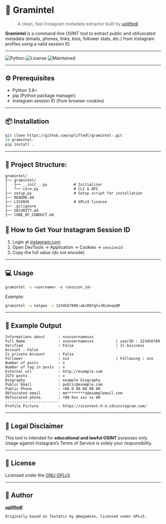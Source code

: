 # 📌 Gramintel

> A clean, fast Instagram metadata extractor built by [upliftedl](https://github.com/upliftedl)

**Gramintel** is a command-line OSINT tool to extract public and obfuscated metadata (emails, phones, links, bios, follower stats, etc.) from Instagram profiles using a valid session ID.

---

![Python](https://img.shields.io/badge/python-3.8%2B-blue)
![License](https://img.shields.io/github/license/upliftedl/gramintel-)
![Maintained](https://img.shields.io/badge/maintained-yes-brightgreen)

---

## ⚙️ Prerequisites

- Python 3.8+
- pip (Python package manager)
- Instagram session ID (from browser cookies)

---

## 📦 Installation

```bash
git clone https://github.com/upliftedl/gramintel-.git
cd gramintel-
pip install .
```

---
## 📁 Project Structure:

```
gramintel/
├── gramintel/                 
│   ├── __init__.py            # Initializer
│   └── core.py                # CLI & API
├── setup.py                   # Setup script for installation
├── README.md                  
├── LICENSE                    # GPLv3 license
├── .gitignore                 
├── SECURITY.md               
├── CODE_OF_CONDUCT.md        
```


## 🔐 How to Get Your Instagram Session ID

1. Login at [instagram.com](https://instagram.com)
2. Open DevTools → Application → Cookies → `sessionid`
3. Copy the full value (do not encode)

---

## 💻 Usage

```bash
gramintel -u <username> -s <session_id>
```

Example:
```bash
gramintel -u natgeo -s 1234567890:abcDEFghiJKLmnopQR
```

---

## 📄 Example Output

```
Informations about      : xxxusernamexxx
Full Name               : xxxusernamesxx          | userID : 123456789
Verified                : False                   | Is business Account : False
Is private Account      : False
Follower                : xxx                     | Following : xxx
Number of posts         : x
Number of tag in posts  : x
External url            : http://example.com
IGTV posts              : x
Biography               : example biography
Public Email            : public@example.com
Public Phone            : +00 0 00 00 00 00
Obfuscated email        : me********s@examplemail.com
Obfuscated phone        : +00 0xx xxx xx 00
------------------------
Profile Picture         : https://scontent-X-X.cdninstagram.com/
```
---

## 🚨 Legal Disclaimer

This tool is intended for **educational and lawful OSINT** purposes only.  
Usage against Instagram’s Terms of Service is solely your responsibility.

---

## 📄 License

Licensed under the [GNU GPLv3](LICENSE)

---
## 👤 Author

 
[**upliftedl** ](https://github.com/upliftedl)

```
Originally based on Toutatis by @megadose, licensed under GPLv3.
```
